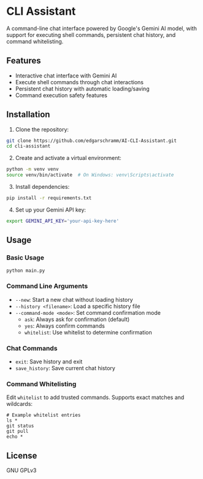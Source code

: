 # CLI Assistant

A command-line chat interface powered by Google's Gemini AI model, with support for executing shell commands, persistent chat history, and command whitelisting.

## Features

- Interactive chat interface with Gemini AI
- Execute shell commands through chat interactions
- Persistent chat history with automatic loading/saving
- Command execution safety features

## Installation

1. Clone the repository:
```bash
git clone https://github.com/edgarschramm/AI-CLI-Assistant.git
cd cli-assistant
```

2. Create and activate a virtual environment:
```bash
python -m venv venv
source venv/bin/activate  # On Windows: venv\Scripts\activate
```

3. Install dependencies:
```bash
pip install -r requirements.txt
```

4. Set up your Gemini API key:
```bash
export GEMINI_API_KEY='your-api-key-here'
```

## Usage

### Basic Usage
```bash
python main.py
```

### Command Line Arguments
- `--new`: Start a new chat without loading history
- `--history <filename>`: Load a specific history file
- `--command-mode <mode>`: Set command confirmation mode
  - `ask`: Always ask for confirmation (default)
  - `yes`: Always confirm commands
  - `whitelist`: Use whitelist to determine confirmation


### Chat Commands
- `exit`: Save history and exit
- `save_history`: Save current chat history


### Command Whitelisting

Edit `whitelist` to add trusted commands. Supports exact matches and wildcards:
```
# Example whitelist entries
ls *
git status
git pull
echo *
```


## License

GNU GPLv3 